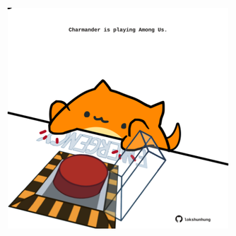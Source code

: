 <!-- built at 09/08/2021, 02:16:00 UTC -->
<p align="center">
  <img width="500" height="500" src="./ReadmeImage.svg">
</p>

